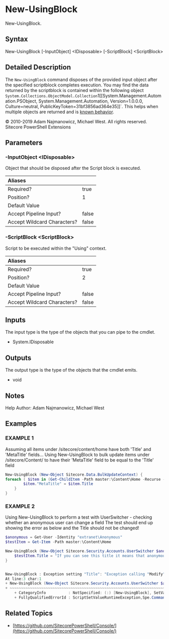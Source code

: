 # New-UsingBlock

New-UsingBlock.

## Syntax

New-UsingBlock \[-InputObject\] &lt;IDisposable&gt; \[-ScriptBlock\] &lt;ScriptBlock&gt;

## Detailed Description

The `New-UsingBlock` command disposes of the provided input object after the specified scriptblock completes execution. You may find the data returned by the scriptblock is contained within the following object `System.Collections.ObjectModel.Collection`1[[System.Management.Automation.PSObject, System.Management.Automation, Version=1.0.0.0, Culture=neutral, PublicKeyToken=31bf3856ad364e35]]`. This helps when multiple objects are returned and is [known behavior](https://stackoverflow.com/questions/9028804/why-does-invoking-a-powershell-script-block-with-invoke-return-a-collection).

© 2010-2019 Adam Najmanowicz, Michael West. All rights reserved. Sitecore PowerShell Extensions

## Parameters

### -InputObject  &lt;IDisposable&gt;

Object that should be disposed after the Script block is executed.

| Aliases |  |
| :--- | :--- |
| Required? | true |
| Position? | 1 |
| Default Value |  |
| Accept Pipeline Input? | false |
| Accept Wildcard Characters? | false |

### -ScriptBlock  &lt;ScriptBlock&gt;

Script to be executed within the "Using" context.

| Aliases |  |
| :--- | :--- |
| Required? | true |
| Position? | 2 |
| Default Value |  |
| Accept Pipeline Input? | false |
| Accept Wildcard Characters? | false |

## Inputs

The input type is the type of the objects that you can pipe to the cmdlet.

* System.IDisposable 

## Outputs

The output type is the type of the objects that the cmdlet emits.

* void 

## Notes

Help Author: Adam Najmanowicz, Michael West

## Examples

### EXAMPLE 1

Assuming all items under /sitecore/content/home have both 'Title' and 'MetaTitle' fields... Using New-UsingBlock to bulk update items under /sitecore/Content/ to have their 'MetaTitle' field to be equal to the 'Title' field

```powershell
New-UsingBlock (New-Object Sitecore.Data.BulkUpdateContext) {
foreach ( $item in (Get-ChildItem -Path master:\Content\Home -Recurse -WithParent) ) {
        $item."MetaTitle" = $item.Title
    }
}
```

### EXAMPLE 2

Using New-UsingBlock to perform a test with UserSwitcher - checking whether an anonymous user can change a field The test should end up showing the error as below and the Title should not be changed!

```powershell
$anonymous = Get-User -Identity "extranet\Anonymous"
$testItem = Get-Item -Path master:\Content\Home

New-UsingBlock (New-Object Sitecore.Security.Accounts.UserSwitcher $anonymous) {
    $testItem.Title = "If you can see this title it means that anonymous users can change this item!"
}


New-UsingBlock : Exception setting "Title": "Exception calling "Modify" with "3" argument(s): "The current user does not have write access to this item. User: extranet\Anonymous, Item: Home ({110D559F-DEA5-42EA-9C1C-8A5DF7E70EF9})""
At line:3 char:1
+ New-UsingBlock (New-Object Sitecore.Security.Accounts.UserSwitcher $a ...
+ ~~~~~~~~~~~~~~~~~~~~~~~~~~~~~~~~~~~~~~~~~~~~~~~~~~~~~~~~~~~~~~~~~~~~~
    + CategoryInfo          : NotSpecified: (:) [New-UsingBlock], SetValueInvocationException
    + FullyQualifiedErrorId : ScriptSetValueRuntimeException,Spe.Commands.Data.NewUsingBlockCommand
```

## Related Topics

* [https://github.com/SitecorePowerShell/Console/](https://github.com/SitecorePowerShell/Console/) 

